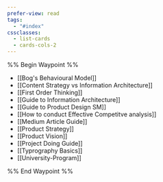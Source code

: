 ```yaml
---
prefer-view: read
tags:
  - "#index"
cssclasses:
  - list-cards
  - cards-cols-2
---
```

%% Begin Waypoint %%
- [[Bog's Behavioural Model]]
- [[Content Strategy vs Information Architecture]]
- [[First Order Thinking]]
- [[Guide to Information Architecture]]
- [[Guide to Product Design SM]]
- [[How to conduct Effective Competitve analysis]]
- [[Medium Article Guide]]
- [[Product Strategy]]
- [[Product Vision]]
- [[Project Doing Guide]]
- [[Typrography Basics]]
- [[University-Program]]

%% End Waypoint %%